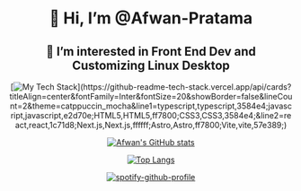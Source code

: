 <div align=center>
<h1> 👋 Hi, I’m @Afwan-Pratama</h1>
<h2>👀 I’m interested in Front End Dev and Customizing Linux Desktop</h2>

 [![My Tech Stack](https://github-readme-tech-stack.vercel.app/api/cards?titleAlign=center&fontFamily=Inter&fontSize=20&showBorder=false&lineCount=2&theme=catppuccin_mocha&line1=typescript,typescript,3584e4;javascript,javascript,e2d70e;HTML5,HTML5,ff7800;CSS3,CSS3,3584e4;&line2=react,react,1c71d8;Next.js,Next.js,ffffff;Astro,Astro,ff7800;Vite,vite,57e389;)](https://github-readme-tech-stack.vercel.app/api/cards?titleAlign=center&fontFamily=Inter&fontSize=20&showBorder=false&lineCount=2&theme=catppuccin_mocha&line1=typescript,typescript,3584e4;javascript,javascript,e2d70e;HTML5,HTML5,ff7800;CSS3,CSS3,3584e4;&line2=react,react,1c71d8;Next.js,Next.js,ffffff;Astro,Astro,ff7800;Vite,vite,57e389;)

[![Afwan's GitHub stats](https://github-readme-stats-git-masterrstaa-rickstaa.vercel.app/api?username=Afwan-Pratama&count_private=true&show_icons=true&&bg_color=1e1e2e&text_color=cdd6f4&icon_color=cba6f7&title_color=94e2d5&hide_border=true)](https://github.com/anuraghazra/github-readme-stats)

[![Top Langs](https://github-readme-stats-git-masterrstaa-rickstaa.vercel.app/api/top-langs/?username=Afwan-Pratama&layout=compact&title_color=94e2d5&text_color=cdd6f4&icon_color=cba6f7&bg_color=1e1e2e&langs_count=8&hide_border=true)](https://github.com/anuraghazra/github-readme-stats)

[![spotify-github-profile](https://spotify-github-profile.vercel.app/api/view?uid=afwan.pratama&cover_image=true&theme=default&show_offline=true&background_color=1e1e2e&bar_color_cover=true)](https://github.com/kittinan/spotify-github-profile)
  
</div>
